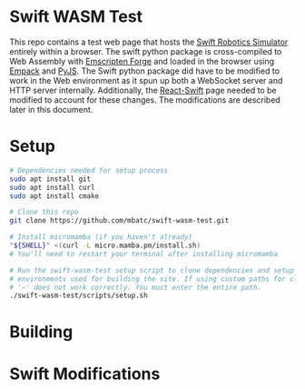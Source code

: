 # Swift WASM Test

This repo contains a test web page that hosts the [Swift Robotics Simulator](https://github.com/jhavl/swift) entirely within a browser. The swift python package is cross-compiled to Web Assembly with [Emscripten Forge](https://github.com/emscripten-forge/recipes) and loaded in the browser using [Empack](https://github.com/emscripten-forge/empack) and [PyJS](https://github.com/emscripten-forge/pyjs.git). The Swift python package did have to be modified to work in the Web environment as it spun up both a WebSocket server and HTTP server internally. Additionally, the [React-Swift](https://github.com/jhavl/react-swift.git) page needed to be modified to account for these changes. The modifications are described later in this document.

# Setup

```sh
# Dependencies needed for setup process
sudo apt install git
sudo apt install curl
sudo apt install cmake

# Clone this repo
git clone https://github.com/mbatc/swift-wasm-test.git

# Install micromamba (if you haven't already)
"${SHELL}" <(curl -L micro.mamba.pm/install.sh)
# You'll need to restart your terminal after installing micromamba

# Run the swift-wasm-test setup script to clone dependencies and setup
# environments used for building the site. If using custom paths for cloned repos
# '~' does not work correctly. You must enter the entire path.
./swift-wasm-test/scripts/setup.sh
```

# Building



# Swift Modifications


